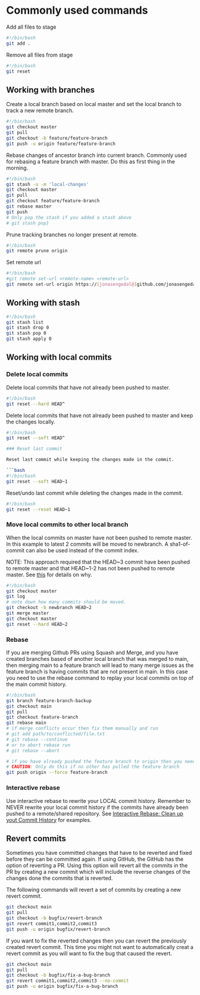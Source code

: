 # Commonly used commands

Add all files to stage

```bash
#!/bin/bash
git add .
```

Remove all files from stage

```bash
#!/bin/bash
git reset
```

## Working with branches

Create a local branch based on local master and set the local branch to track a new remote branch.

```bash
#!/bin/bash
git checkout master
git pull
git checkout -b feature/feature-branch
git push -u origin feature/feature-branch
```

Rebase changes of ancestor branch into current branch. Commonly used for rebasing a feature branch with master. Do this as first thing in the morning.

```bash
#!/bin/bash
git stash -u -m 'local-changes'
git checkout master
git pull
git checkout feature/feature-branch
git rebase master
git push
# Only pop the stash if you added a stash above
# git stash pop}
```

Prune tracking branches no longer present at remote.

```bash
#!/bin/bash
git remote prune origin
```

Set remote url

```bash
#!/bin/bash
#git remote set-url <remote-name> <remote-url>
git remote set-url origin https://[jonasengedal@]github.com/jonasengedal/jonasengedal.git
```

## Working with stash

```bash
#!/bin/bash
git stash list
git stash drop 0
git stash pop 0
git stash apply 0
```

## Working with local commits

### Delete local commits

Delete local commits that have not already been pushed to master.

```bash
#!/bin/bash
git reset --hard HEAD^
```

Delete local commits that have not already been pushed to master and keep the changes locally.

```bash
#!/bin/bash
git reset --soft HEAD^

### Reset last commit

Reset last commit while keeping the changes made in the commit.

```bash
#!/bin/bash
git reset --soft HEAD~1
```

Reset/undo last commit while deleting the changes made in the commit.

```bash
#!/bin/bash
git reset --reset HEAD~1

```

### Move local commits to other local branch

When the local commits on master have not been pushed to remote master. In this example to latest 2 commits will be moved to newbranch. A sha1-of-commit can also be used instead of the commit index.

NOTE: This approach required that the HEAD~3 commit have been pushed to remote master and that HEAD~1-2 has not been pushed to remote master. See [this](https://stackoverflow.com/questions/1628563/move-the-most-recent-commits-to-a-new-branch-with-git) for details on why.

```bash
#!/bin/bash
git checkout master
git log
# note down how many commits should be moved. 
git checkout -b newbranch HEAD~2
git merge master
git checkout master
git reset --hard HEAD~2
```

### Rebase

If you are merging Github PRs using Squash and Merge, and you have created branches based of another local branch that was merged to main, then merging main to a feature branch will lead to many merge issues as the feature branch is having commits that are not present in main. In this case you need to use the rebase command to replay your local commits on top of the main commit history.

```bash
#!/bin/bash
git branch feature-branch-backup
git checkout main
git pull
git checkout feature-branch
git rebase main
# if merge conflicts occur then fix them manually and run
# git add path/to/conflicted/file.txt
# git rebase --continue
# or to abort rebase run
# git rebase --abort

# if you have already pushed the feature branch to origin then you need to force push to change the origin commit history
# CAUTION: Only do this if no other has pulled the feature branch
git push origin --force feature-branch
```

### Interactive rebase

Use interactive rebase to rewrite your LOCAL commit history. Remember to NEVER rewrite your local commit history if the commits have already been pushed to a remote/shared repository.
See [Interactive Rebase: Clean up yout Commit History](https://css-tricks.com/interactive-rebase-clean-up-your-commit-history/) for examples.

## Revert commits

Sometimes you have committed changes that have to be reverted and fixed before they can be committed again.
If using GitHub, the GitHub has the option of reverting a PR. Using this option will revert all the commits in the PR by creating a new commit which will include the reverse changes of the changes done the commits that is reverted.

The following commands will revert a set of commits by creating a new revert commit.

```bash
git checkout main
git pull
git checkout -b bugfix/revert-branch
git revert commit1,commit2,commit3
git push -u origin bugfix/revert-branch
```

If you want to fix the reverted changes then you can revert the previously created revert commit. This time you might not want to automatically creat a revert commit as you will want to fix the bug that caused the revert.

```bash
git checkout main
git pull
git checkout -b bugfix/fix-a-bug-branch
git revert commit1,commit2,commit3 --no-commit
git push -u origin bugfix/fix-a-bug-branch
```
